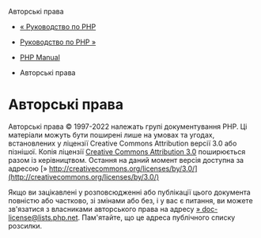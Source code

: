 Авторські права

-   [« Руководство по PHP](index.md)
    
-   [Руководство по PHP »](manual.md)
    
-   [PHP Manual](index.md)
    
-   Авторські права
    

# Авторські права

Авторські права © 1997-2022 належать групі документування PHP. Ці матеріали можуть бути поширені лише на умовах та угодах, встановлених у ліцензії Creative Commons Attribution версії 3.0 або пізнішої. Копія ліцензії [Creative Commons Attribution 3.0](cc.license.md) поширюється разом із керівництвом. Остання на даний момент версія доступна за адресою [» http://creativecommons.org/licenses/by/3.0/](http://creativecommons.org/licenses/by/3.0/)

Якщо ви зацікавлені у розповсюдженні або публікації цього документа повністю або частково, зі змінами або без, і у вас є питання, ви можете зв'язатися з власниками авторського права на адресу [» doc-license@lists.php.net](mailto:doc-license@lists.php.net). Пам'ятайте, що це адреса публічного списку розсилки.